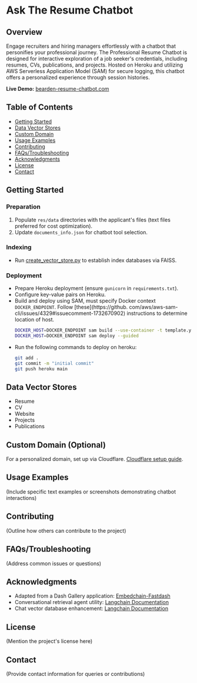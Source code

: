 # Ask The Resume Chatbot

## Overview
Engage recruiters and hiring managers effortlessly with a chatbot that personifies your professional journey. The Professional Resume Chatbot is designed for interactive exploration of a job seeker's credentials, including resumes, CVs, publications, and projects. Hosted on Heroku and utilizing AWS Serverless Application Model (SAM) for secure logging, this chatbot offers a personalized experience through session histories.

**Live Demo:** [bearden-resume-chatbot.com](https://www.bearden-resume-chatbot.com)

## Table of Contents
- [Getting Started](#getting-started)
- [Data Vector Stores](#data-vector-stores)
- [Custom Domain](#custom-domain-optional)
- [Usage Examples](#usage-examples)
- [Contributing](#contributing)
- [FAQs/Troubleshooting](#faqs/troubleshooting)
- [Acknowledgments](#acknowledgments)
- [License](#license)
- [Contact](#contact)

## Getting Started
### Preparation
1. Populate `res/data` directories with the applicant's files (text files preferred for cost optimization).
2. Update `documents_info.json` for chatbot tool selection.

### Indexing
- Run [create_vector_store.py](./create_vector_store.py) to establish index databases via FAISS.

### Deployment
- Prepare Heroku deployment (ensure `gunicorn` in `requirements.txt`).
- Configure key-value pairs on Heroku.
- Build and deploy using SAM, must specify Docker context `DOCKER_ENDPOINT`. Follow [these](https://github.
   com/aws/aws-sam-cli/issues/4329#issuecomment-1732670902) instructions to determine location of host.
    ```bash
    DOCKER_HOST=DOCKER_ENDPOINT sam build --use-container -t template.yaml
    DOCKER_HOST=DOCKER_ENDPOINT sam deploy --guided

    ```
- Run the following commands to deploy on heroku:
    ```bash
    git add .
    git commit -m "initial commit"
    git push heroku main
    ```

## Data Vector Stores
- Resume
- CV
- Website
- Projects
- Publications

## Custom Domain (Optional)
For a personalized domain, set up via Cloudflare. [Cloudflare setup guide](https://developers.cloudflare.com).

## Usage Examples
(Include specific text examples or screenshots demonstrating chatbot interactions)

## Contributing
(Outline how others can contribute to the project)

## FAQs/Troubleshooting
(Address common issues or questions)

## Acknowledgments
- Adapted from a Dash Gallery application: [Embedchain-Fastdash](https://github.com/dkedar7/embedchain-fastdash)
- Conversational retrieval agent utility: [Langchain Documentation](https://python.langchain.com/docs/use_cases/question_answering/conversational_retrieval_agents)
- Chat vector database enhancement: [Langchain Documentation](https://python.langchain.com/docs/use_cases/question_answering/chat_vector_db)

## License
(Mention the project's license here)

## Contact
(Provide contact information for queries or contributions)

